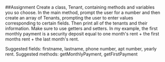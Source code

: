 ##Assignment 
Create a class, Tenant, containing methods and variables you so choose. In the main method, prompt the user for a number and then create an array of Tenants, prompting the user to enter values corresponding to certain fields. Then print all of the tenants and their information. Make sure to use getters and setters. In my example, the first monthly payment is a security deposit equal to one month's rent + the first months rent + the last month's rent.

Suggested fields: firstname, lastname, phone number, apt number, yearly rent.
Suggested methods: getMonthlyPayment, getFirstPayment
